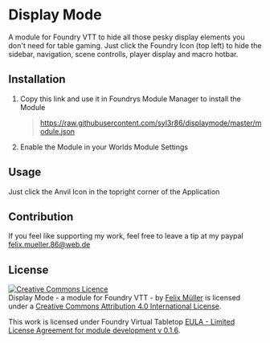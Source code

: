 # Display Mode
A module for Foundry VTT to hide all those pesky display elements you don't need for table gaming. Just click the Foundry Icon (top left) to hide the sidebar, navigation, scene controlls, player display and macro hotbar.

## Installation
1. Copy this link and use it in Foundrys Module Manager to install the Module

    > https://raw.githubusercontent.com/syl3r86/displaymode/master/module.json
    
2. Enable the Module in your Worlds Module Settings

## Usage
Just click the Anvil Icon in the topright corner of the Application

## Contribution
If you feel like supporting my work, feel free to leave a tip at my paypal felix.mueller.86@web.de

## License
<a rel="license" href="http://creativecommons.org/licenses/by/4.0/"><img alt="Creative Commons Licence" style="border-width:0" src="https://i.creativecommons.org/l/by/4.0/88x31.png" /></a><br /><span xmlns:dct="http://purl.org/dc/terms/" property="dct:title">Display Mode - a module for Foundry VTT -</span> by <a xmlns:cc="http://creativecommons.org/ns#" href="https://github.com/syl3r86?tab=repositories" property="cc:attributionName" rel="cc:attributionURL">Felix Müller</a> is licensed under a <a rel="license" href="http://creativecommons.org/licenses/by/4.0/">Creative Commons Attribution 4.0 International License</a>.

This work is licensed under Foundry Virtual Tabletop [EULA - Limited License Agreement for module development v 0.1.6](http://foundryvtt.com/pages/license.html).
